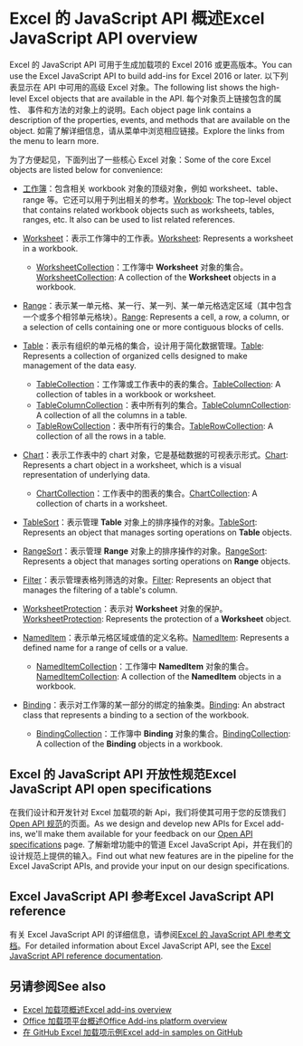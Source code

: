 # <a name="excel-javascript-api-overview"></a><span data-ttu-id="9b87a-101">Excel 的 JavaScript API 概述</span><span class="sxs-lookup"><span data-stu-id="9b87a-101">Excel JavaScript API overview</span></span>

<span data-ttu-id="9b87a-102">Excel 的 JavaScript API 可用于生成加载项的 Excel 2016 或更高版本。</span><span class="sxs-lookup"><span data-stu-id="9b87a-102">You can use the Excel JavaScript API to build add-ins for Excel 2016 or later.</span></span> <span data-ttu-id="9b87a-103">以下列表显示在 API 中可用的高级 Excel 对象。</span><span class="sxs-lookup"><span data-stu-id="9b87a-103">The following list shows the high-level Excel objects that are available in the API.</span></span> <span data-ttu-id="9b87a-104">每个对象页上链接包含的属性、 事件和方法的对象上的说明。</span><span class="sxs-lookup"><span data-stu-id="9b87a-104">Each object page link contains a description of the properties, events, and methods that are available on the object.</span></span> <span data-ttu-id="9b87a-105">如需了解详细信息，请从菜单中浏览相应链接。</span><span class="sxs-lookup"><span data-stu-id="9b87a-105">Explore the links from the menu to learn more.</span></span>

<span data-ttu-id="9b87a-106">为了方便起见，下面列出了一些核心 Excel 对象：</span><span class="sxs-lookup"><span data-stu-id="9b87a-106">Some of the core Excel objects are listed below for convenience:</span></span> 

- <span data-ttu-id="9b87a-107">[工作簿](/javascript/api/excel/excel.workbook)：包含相关 workbook 对象的顶级对象，例如 worksheet、table、range 等。它还可以用于列出相关的参考。</span><span class="sxs-lookup"><span data-stu-id="9b87a-107">[Workbook](/javascript/api/excel/excel.workbook): The top-level object that contains related workbook objects such as worksheets, tables, ranges, etc. It also can be used to list related references.</span></span>

- <span data-ttu-id="9b87a-108">[Worksheet](/javascript/api/excel/excel.worksheet)：表示工作簿中的工作表。</span><span class="sxs-lookup"><span data-stu-id="9b87a-108">[Worksheet](/javascript/api/excel/excel.worksheet): Represents a worksheet in a workbook.</span></span> 
    - <span data-ttu-id="9b87a-109">[WorksheetCollection](/javascript/api/excel/excel.worksheetcollection)：工作簿中 **Worksheet** 对象的集合。</span><span class="sxs-lookup"><span data-stu-id="9b87a-109">[WorksheetCollection](/javascript/api/excel/excel.worksheetcollection): A collection of the **Worksheet** objects in a workbook.</span></span>

- <span data-ttu-id="9b87a-110">[Range](/javascript/api/excel/excel.range)：表示某一单元格、某一行、某一列、某一单元格选定区域（其中包含一个或多个相邻单元格块）。</span><span class="sxs-lookup"><span data-stu-id="9b87a-110">[Range](/javascript/api/excel/excel.range): Represents a cell, a row, a column, or a selection of cells containing one or more contiguous blocks of cells.</span></span>

- <span data-ttu-id="9b87a-111">[Table](/javascript/api/excel/excel.table)：表示有组织的单元格的集合，设计用于简化数据管理。</span><span class="sxs-lookup"><span data-stu-id="9b87a-111">[Table](/javascript/api/excel/excel.table): Represents a collection of organized cells designed to make management of the data easy.</span></span>
    - <span data-ttu-id="9b87a-112">[TableCollection](/javascript/api/excel/excel.tablecollection)：工作簿或工作表中的表的集合。</span><span class="sxs-lookup"><span data-stu-id="9b87a-112">[TableCollection](/javascript/api/excel/excel.tablecollection): A collection of tables in a workbook or worksheet.</span></span>
    - <span data-ttu-id="9b87a-113">[TableColumnCollection](/javascript/api/excel/excel.tablecolumncollection)：表中所有列的集合。</span><span class="sxs-lookup"><span data-stu-id="9b87a-113">[TableColumnCollection](/javascript/api/excel/excel.tablecolumncollection): A collection of all the columns in a table.</span></span>
    - <span data-ttu-id="9b87a-114">[TableRowCollection](/javascript/api/excel/excel.tablerowcollection)：表中所有行的集合。</span><span class="sxs-lookup"><span data-stu-id="9b87a-114">[TableRowCollection](/javascript/api/excel/excel.tablerowcollection): A collection of all the rows in a table.</span></span>

- <span data-ttu-id="9b87a-115">[Chart](/javascript/api/excel/excel.chart)：表示工作表中的 chart 对象，它是基础数据的可视表示形式。</span><span class="sxs-lookup"><span data-stu-id="9b87a-115">[Chart](/javascript/api/excel/excel.chart): Represents a chart object in a worksheet, which is a visual representation of underlying data.</span></span>
    - <span data-ttu-id="9b87a-116">[ChartCollection](/javascript/api/excel/excel.chartcollection)：工作表中的图表的集合。</span><span class="sxs-lookup"><span data-stu-id="9b87a-116">[ChartCollection](/javascript/api/excel/excel.chartcollection): A collection of charts in a worksheet.</span></span>

- <span data-ttu-id="9b87a-117">[TableSort](/javascript/api/excel/excel.tablesort)：表示管理 **Table** 对象上的排序操作的对象。</span><span class="sxs-lookup"><span data-stu-id="9b87a-117">[TableSort](/javascript/api/excel/excel.tablesort): Represents an object that manages sorting operations on **Table** objects.</span></span>

- <span data-ttu-id="9b87a-118">[RangeSort](/javascript/api/excel/excel.rangesort)：表示管理 **Range** 对象上的排序操作的对象。</span><span class="sxs-lookup"><span data-stu-id="9b87a-118">[RangeSort](/javascript/api/excel/excel.rangesort): Represents a object that manages sorting operations on **Range** objects.</span></span>

- <span data-ttu-id="9b87a-119">[Filter](/javascript/api/excel/excel.filter)：表示管理表格列筛选的对象。</span><span class="sxs-lookup"><span data-stu-id="9b87a-119">[Filter](/javascript/api/excel/excel.filter): Represents an object that manages the filtering of a table's column.</span></span>

- <span data-ttu-id="9b87a-120">[WorksheetProtection](/javascript/api/excel/excel.worksheetprotection)：表示对 **Worksheet** 对象的保护。</span><span class="sxs-lookup"><span data-stu-id="9b87a-120">[WorksheetProtection](/javascript/api/excel/excel.worksheetprotection): Represents the protection of a **Worksheet** object.</span></span>

- <span data-ttu-id="9b87a-121">[NamedItem](/javascript/api/excel/excel.nameditem)：表示单元格区域或值的定义名称。</span><span class="sxs-lookup"><span data-stu-id="9b87a-121">[NamedItem](/javascript/api/excel/excel.nameditem): Represents a defined name for a range of cells or a value.</span></span> 
    - <span data-ttu-id="9b87a-122">[NamedItemCollection](/javascript/api/excel/excel.nameditemcollection)：工作簿中 **NamedItem** 对象的集合。</span><span class="sxs-lookup"><span data-stu-id="9b87a-122">[NamedItemCollection](/javascript/api/excel/excel.nameditemcollection): A collection of the **NamedItem** objects in a workbook.</span></span>

- <span data-ttu-id="9b87a-123">[Binding](/javascript/api/excel/excel.binding)：表示对工作簿的某一部分的绑定的抽象类。</span><span class="sxs-lookup"><span data-stu-id="9b87a-123">[Binding](/javascript/api/excel/excel.binding): An abstract class that represents a binding to a section of the workbook.</span></span>
    - <span data-ttu-id="9b87a-124">[BindingCollection](/javascript/api/excel/excel.bindingcollection)：工作簿中 **Binding** 对象的集合。</span><span class="sxs-lookup"><span data-stu-id="9b87a-124">[BindingCollection](/javascript/api/excel/excel.bindingcollection): A collection of the **Binding** objects in a workbook.</span></span>

## <a name="excel-javascript-api-open-specifications"></a><span data-ttu-id="9b87a-125">Excel 的 JavaScript API 开放性规范</span><span class="sxs-lookup"><span data-stu-id="9b87a-125">Excel JavaScript API open specifications</span></span>

<span data-ttu-id="9b87a-126">在我们设计和开发针对 Excel 加载项的新 Api，我们将使其可用于您的反馈我们[Open API 规范](../openspec.md)的页面。</span><span class="sxs-lookup"><span data-stu-id="9b87a-126">As we design and develop new APIs for Excel add-ins, we'll make them available for your feedback on our [Open API specifications](../openspec.md) page.</span></span> <span data-ttu-id="9b87a-127">了解新增功能中的管道 Excel JavaScript Api，并在我们的设计规范上提供的输入。</span><span class="sxs-lookup"><span data-stu-id="9b87a-127">Find out what new features are in the pipeline for the Excel JavaScript APIs, and provide your input on our design specifications.</span></span>

## <a name="excel-javascript-api-reference"></a><span data-ttu-id="9b87a-128">Excel JavaScript API 参考</span><span class="sxs-lookup"><span data-stu-id="9b87a-128">Excel JavaScript API reference</span></span>

<span data-ttu-id="9b87a-129">有关 Excel JavaScript API 的详细信息，请参阅[Excel 的 JavaScript API 参考文档](/javascript/api/excel)。</span><span class="sxs-lookup"><span data-stu-id="9b87a-129">For detailed information about Excel JavaScript API, see the [Excel JavaScript API reference documentation](/javascript/api/excel).</span></span>

## <a name="see-also"></a><span data-ttu-id="9b87a-130">另请参阅</span><span class="sxs-lookup"><span data-stu-id="9b87a-130">See also</span></span>

- [<span data-ttu-id="9b87a-131">Excel 加载项概述</span><span class="sxs-lookup"><span data-stu-id="9b87a-131">Excel add-ins overview</span></span>](https://docs.microsoft.com/office/dev/add-ins/excel/excel-add-ins-overview)
- [<span data-ttu-id="9b87a-132">Office 加载项平台概述</span><span class="sxs-lookup"><span data-stu-id="9b87a-132">Office Add-ins platform overview</span></span>](https://docs.microsoft.com/office/dev/add-ins/overview/office-add-ins)
- [<span data-ttu-id="9b87a-133">在 GitHub Excel 加载项示例</span><span class="sxs-lookup"><span data-stu-id="9b87a-133">Excel add-in samples on GitHub</span></span>](https://github.com/OfficeDev?utf8=%E2%9C%93&q=Excel)
